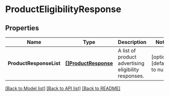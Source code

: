 # ProductEligibilityResponse

## Properties
Name | Type | Description | Notes
------------ | ------------- | ------------- | -------------
**ProductResponseList** | [**[]ProductResponse**](ProductResponse.md) | A list of product advertising eligibility responses. | [optional] [default to null]

[[Back to Model list]](../README.md#documentation-for-models) [[Back to API list]](../README.md#documentation-for-api-endpoints) [[Back to README]](../README.md)

